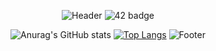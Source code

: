<div align="center">

![Header](https://capsule-render.vercel.app/api?type=waving&color=507EA4&height=130&section=header)
![42 badge](https://img.shields.io/badge/42SEOUL-black?style=plastic&logo=42)

![Anurag's GitHub stats](https://github-readme-stats-git-masterrstaa-rickstaa.vercel.app/api?username=numerical43&show_icons=true&theme=buefy)  [![Top Langs](https://github-readme-stats-git-masterrstaa-rickstaa.vercel.app/api/top-langs/?username=numerical43&layout=compact&theme=buefy)](https://github.com/anuraghazra/github-readme-stats)
![Footer](https://capsule-render.vercel.app/api?type=waving&color=507EA4&height=130&section=footer)
</div>